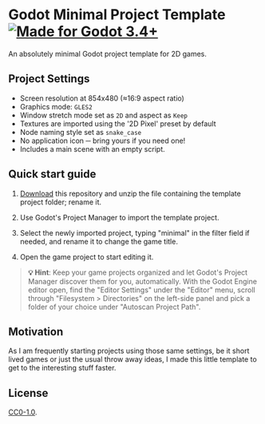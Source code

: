 # Godot Minimal Project Template [![Made for Godot 3.4+][badge]][godot]

An absolutely minimal Godot project template for 2D games.


## Project Settings

-   Screen resolution at 854x480 (≈16:9 aspect ratio)
-   Graphics mode: `GLES2`
-   Window stretch mode set as `2D` and aspect as `Keep`
-   Textures are imported using the '2D Pixel' preset by default
-   Node naming style set as `snake_case`
-   No application icon ─ bring yours if you need one!
-   Includes a main scene with an empty script.


## Quick start guide

1.  [Download][download] this repository and unzip the file containing the
    template project folder; rename it.

2.  Use Godot's Project Manager to import the template project.

3.  Select the newly imported project, typing "minimal" in the filter field if
    needed, and rename it to change the game title.

4.  Open the game project to start editing it.

>   **💡 Hint**: Keep your game projects organized and let Godot's Project
    Manager discover them for you, automatically. With the Godot Engine editor
    open, find the "Editor Settings" under the "Editor" menu, scroll through
    "Filesystem > Directories" on the left-side panel and pick a folder of your
    choice under "Autoscan Project Path".


## Motivation

As I am frequently starting projects using those same settings, be it short
lived games or just the usual throw away ideas, I made this little template
to get to the interesting stuff faster.


## License

[CC0-1.0](LICENSE.md).


[godot]: https://godotengine.org/
[badge]: https://flat.badgen.net/badge/made%20for/Godot%203.4%2b/478cbf
[download]: https://github.com/MCMLXXXV/godot-minimal-template/archive/refs/heads/main.zip
